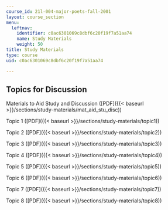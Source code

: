 ```yaml
---
course_id: 21l-004-major-poets-fall-2001
layout: course_section
menu:
  leftnav:
    identifier: c0ac6301069c8dbf6c20f19f7a51aa74
    name: Study Materials
    weight: 50
title: Study Materials
type: course
uid: c0ac6301069c8dbf6c20f19f7a51aa74

---
```


Topics for Discussion
---------------------

Materials to Aid Study and Discussion ([PDF]({{< baseurl >}}/sections/study-materials/mat_aid_stu_disc))

Topic 1 ([PDF]({{< baseurl >}}/sections/study-materials/topic1))

Topic 2 ([PDF]({{< baseurl >}}/sections/study-materials/topic2))

Topic 3 ([PDF]({{< baseurl >}}/sections/study-materials/topic3))

Topic 4 ([PDF]({{< baseurl >}}/sections/study-materials/topic4))

Topic 5 ([PDF]({{< baseurl >}}/sections/study-materials/topic5))

Topic 6 ([PDF]({{< baseurl >}}/sections/study-materials/topic6))

Topic 7 ([PDF]({{< baseurl >}}/sections/study-materials/topic7))

Topic 8 ([PDF]({{< baseurl >}}/sections/study-materials/topic8))